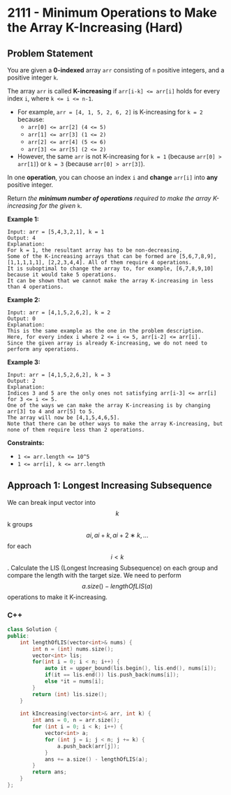 # 2111 - Minimum Operations to Make the Array K-Increasing (Hard)

## Problem Statement

You are given a **0-indexed** array `arr` consisting of `n` positive integers, and a positive integer `k`.

The array `arr` is called **K-increasing** if `arr[i-k] <= arr[i]` holds for every index `i`, where `k <= i <= n-1`.

* For example, `arr = [4, 1, 5, 2, 6, 2]` is K-increasing for `k = 2` because:
  * `arr[0] <= arr[2] (4 <= 5)`
  * `arr[1] <= arr[3] (1 <= 2)`
  * `arr[2] <= arr[4] (5 <= 6)`
  * `arr[3] <= arr[5] (2 <= 2)`
* However, the same `arr` is not K-increasing for `k = 1` (because `arr[0] > arr[1]`) or `k = 3` (because `arr[0] > arr[3]`).

In one **operation**, you can choose an index `i` and **change** `arr[i]` into **any** positive integer.

Return _the **minimum number of operations** required to make the array K-increasing for the given_ `k`.

**Example 1:**

```
Input: arr = [5,4,3,2,1], k = 1
Output: 4
Explanation:
For k = 1, the resultant array has to be non-decreasing.
Some of the K-increasing arrays that can be formed are [5,6,7,8,9], [1,1,1,1,1], [2,2,3,4,4]. All of them require 4 operations.
It is suboptimal to change the array to, for example, [6,7,8,9,10] because it would take 5 operations.
It can be shown that we cannot make the array K-increasing in less than 4 operations.
```

**Example 2:**

```
Input: arr = [4,1,5,2,6,2], k = 2
Output: 0
Explanation:
This is the same example as the one in the problem description.
Here, for every index i where 2 <= i <= 5, arr[i-2] <= arr[i].
Since the given array is already K-increasing, we do not need to perform any operations.
```

**Example 3:**

```
Input: arr = [4,1,5,2,6,2], k = 3
Output: 2
Explanation:
Indices 3 and 5 are the only ones not satisfying arr[i-3] <= arr[i] for 3 <= i <= 5.
One of the ways we can make the array K-increasing is by changing arr[3] to 4 and arr[5] to 5.
The array will now be [4,1,5,4,6,5].
Note that there can be other ways to make the array K-increasing, but none of them require less than 2 operations.
```

**Constraints:**

* `1 <= arr.length <= 10^5`
* `1 <= arr[i], k <= arr.length`

## Approach 1: Longest Increasing Subsequence

We can break input vector into $$k$$k groups $$ai,ai+k,ai+2∗k,...$$for each $$i<k$$. Calculate the LIS (Longest Increasing Subsequence) on each group and compare the length with the target size. We need to perform $$a.size()−lengthOfLIS(a)$$operations to make it K-increasing.

### C++

```cpp
class Solution {
public:
    int lengthOfLIS(vector<int>& nums) {
        int n = (int) nums.size();
        vector<int> lis;
        for(int i = 0; i < n; i++) {
            auto it = upper_bound(lis.begin(), lis.end(), nums[i]);
            if(it == lis.end()) lis.push_back(nums[i]);
            else *it = nums[i];
        }
        return (int) lis.size();
    }
    
    int kIncreasing(vector<int>& arr, int k) {
        int ans = 0, n = arr.size();
        for (int i = 0; i < k; i++) {
            vector<int> a;
            for (int j = i; j < n; j += k) {
                a.push_back(arr[j]);
            }
            ans += a.size() - lengthOfLIS(a);
        }
        return ans;
    }
};
```

